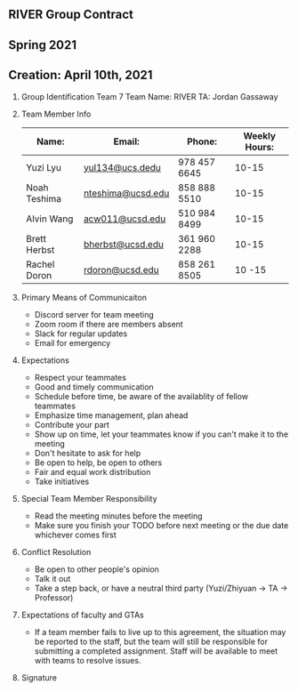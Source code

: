 ## RIVER Group Contract
## Spring 2021
## Creation: April 10th, 2021
1. Group Identification
    Team 7
    Team Name: RIVER
    TA: Jordan Gassaway
2. Team Member Info
   
    | Name:        | Email:            | Phone:       | Weekly Hours: |
    | ------------ | ----------------- | ------------ | ------------- |
    | Yuzi Lyu     | yul134@ucs.dedu   | 978 457 6645 | 10-15         |
    | Noah Teshima | nteshima@ucsd.edu | 858 888 5510 | 10-15         |
    | Alvin Wang   | acw011@ucsd.edu   | 510 984 8499 | 10-15         |
    | Brett Herbst | bherbst@ucsd.edu  | 361 960 2288 | 10-15         |
    | Rachel Doron | rdoron@ucsd.edu   | 858 261 8505 | 10 -15        |
    

3. Primary Means of Communicaiton
    - Discord server for team meeting
    - Zoom room if there are members absent
    - Slack for regular updates
    - Email for emergency
4. Expectations
    - Respect your teammates
    - Good and timely communication
    - Schedule before time, be aware of the availablity of fellow teammates
    - Emphasize time management, plan ahead
    - Contribute your part
    - Show up on time, let your teammates know if you can't make it to the meeting
    - Don't hesitate to ask for help
    - Be open to help, be open to others
    - Fair and equal work distribution
    - Take initiatives
5. Special Team Member Responsibility
    - Read the meeting minutes before the meeting
    - Make sure you finish your TODO before next meeting or the due date whichever comes first
6. Conflict Resolution
    - Be open to other people's opinion
    - Talk it out
    - Take a step back, or have a neutral third party (Yuzi/Zhiyuan -> TA -> Professor)
7. Expectations of faculty and GTAs
    - If a team member fails to live up to this agreement, the situation may be reported to the staff, but the team will still be responsible for submitting a completed assignment. Staff will be available to meet with teams to resolve issues.
8.  Signature
